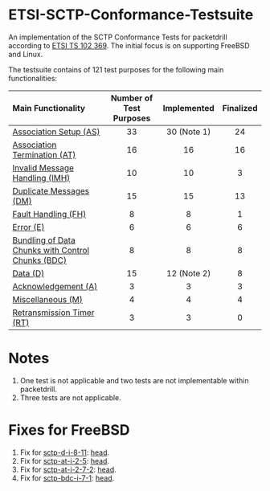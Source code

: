 # ETSI-SCTP-Conformance-Testsuite
An implementation of the SCTP Conformance Tests for packetdrill according to
[ETSI TS 102 369](http://www.etsi.org/deliver/etsi_ts/102300_102399/102369/01.01.01_60/ts_102369v010101p.pdf).
The initial focus is on supporting FreeBSD and Linux.

The testsuite contains of 121 test purposes for the following main functionalities:

| Main Functionality                                                             | Number of Test Purposes | Implemented | Finalized |
|:-------------------------------------------------------------------------------|:-----------------------:|:-----------:|:---------:|
| [Association Setup (AS)](sctp-as-tests/README.md)                              | 33                      |  30 (Note 1)|  24       |
| [Association Termination (AT)](sctp-at-tests/README.md)                        | 16                      |  16         |  16       |
| [Invalid Message Handling (IMH)](sctp-imh-tests/README.md)                     | 10                      |  10         |  3        |
| [Duplicate Messages (DM)](sctp-dm-tests/README.md)                             | 15                      |  15         |  13       |
| [Fault Handling (FH)](sctp-fh-tests/README.md)                                 | 8                       |  8          |  1        |
| [Error (E)](sctp-e-tests/README.md)                                            | 6                       |  6          |  6        |
| [Bundling of Data Chunks with Control Chunks (BDC)](sctp-bdc-tests/README.md)  | 8                       |  8          |  8        |
| [Data (D)](sctp-d-tests/README.md)                                             | 15                      |  12 (Note 2)|  8        |
| [Acknowledgement (A)](sctp-a-tests/README.md)                                  | 3                       |  3          |  3        |
| [Miscellaneous (M)](sctp-m-tests/README.md)                                    | 4                       |  4          |  4        |
| [Retransmission Timer (RT)](sctp-rt-tests/README.md)                           | 3                       |  3          |  0        |

# Notes
1. One test is not applicable and two tests are not implementable within packetdrill.
2. Three tests are not applicable.

# Fixes for FreeBSD
1. Fix for [sctp-d-i-8-11](sctp-d-tests/sctp-d-i-8-11.pkt): [head](https://svnweb.freebsd.org/changeset/base/286206).
2. Fix for [sctp-at-i-2-5](sctp-at-tests/sctp-at-i-2-5.pkt): [head](https://svnweb.freebsd.org/changeset/base/287294).
3. Fix for [sctp-at-i-2-7-2](sctp-at-tests/sctp-at-i-2-7-2.pkt): [head](https://svnweb.freebsd.org/changeset/base/287444).
4. Fix for [sctp-bdc-i-7-1](sctp-bdc-tests/sctp-bdc-i-7-1.pkt): [head](https://svnweb.freebsd.org/changeset/base/287535).
